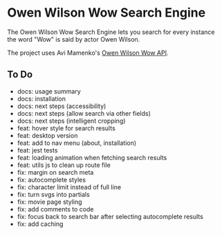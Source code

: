 # Owen Wilson Wow Search Engine

The Owen Wilson Wow Search Engine lets you search for every instance the word "Wow" is said by actor Owen Wilson.

The project uses Avi Mamenko's [Owen Wilson Wow API](https://owen-wilson-wow-api.onrender.com/).

## To Do

- docs: usage summary
- docs: installation
- docs: next steps (accessibility)
- docs: next steps (allow search via other fields)
- docs: next steps (intelligent cropping)
- feat: hover style for search results
- feat: desktop version
- feat: add to nav menu (about, installation)
- feat: jest tests
- feat: loading animation when fetching search results
- feat: utils js to clean up route file
- fix: margin on search meta
- fix: autocomplete styles
- fix: character limit instead of full line
- fix: turn svgs into partials
- fix: movie page styling
- fix: add comments to code
- fix: focus back to search bar after selecting autocomplete results
- fix: add caching
